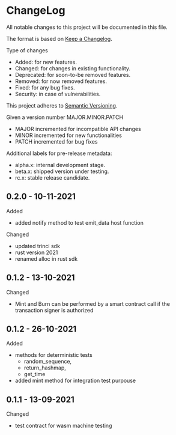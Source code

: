 ChangeLog
=========

All notable changes to this project will be documented in this file.

The format is based on [Keep a Changelog](http://keepachangelog.com).

Type of changes

* Added: for new features.
* Changed: for changes in existing functionality.
* Deprecated: for soon-to-be removed features.
* Removed: for now removed features.
* Fixed: for any bug fixes.
* Security: in case of vulnerabilities.

This project adheres to [Semantic Versioning](http://semver.org).

Given a version number MAJOR.MINOR.PATCH
* MAJOR incremented for incompatible API changes
* MINOR incremented for new functionalities
* PATCH incremented for bug fixes

Additional labels for pre-release metadata:
* alpha.x: internal development stage.
* beta.x: shipped version under testing.
* rc.x: stable release candidate.


0.2.0 - 10-11-2021
------------------

Added
* added notify method to test emit_data host function

Changed
* updated trinci sdk
* rust version 2021
* renamed alloc in rust sdk


0.1.2 - 13-10-2021
------------------

Changed
* Mint and Burn can be performed by a smart contract call
  if the transaction signer is authorized


0.1.2 - 26-10-2021
------------------

Added
* methods for deterministic tests
  * random_sequence,
  * return_hashmap,
  * get_time
* added mint method for integration test purpouse


0.1.1 - 13-09-2021
------------------

Changed
* test contract for wasm machine testing
